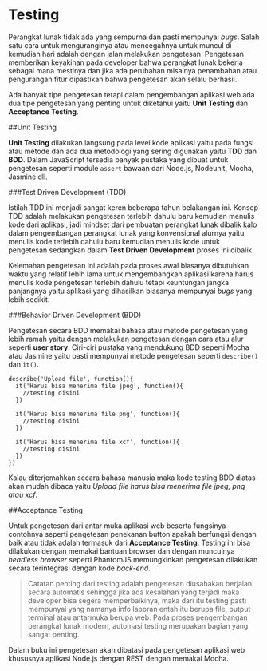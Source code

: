 # Testing

Perangkat lunak tidak ada yang sempurna dan pasti mempunyai *bugs*. Salah satu cara untuk menguranginya atau mencegahnya untuk muncul di kemudian hari adalah dengan jalan melakukan pengetesan. Pengetesan memberikan keyakinan pada developer bahwa perangkat lunak bekerja sebagai mana mestinya dan jika ada perubahan misalnya penambahan atau pengurangan fitur dipastikan bahwa pengetesan akan selalu berhasil.

Ada banyak tipe pengetesan tetapi dalam pengembangan aplikasi web ada dua tipe pengetesan yang penting untuk diketahui yaitu **Unit Testing** dan **Acceptance Testing**.

##Unit Testing

**Unit Testing** dilakukan langsung pada level kode aplikasi yaitu pada fungsi atau metode dan ada dua metodologi yang sering digunakan yaitu **TDD** dan **BDD**. Dalam JavaScript tersedia banyak pustaka yang dibuat untuk pengetesan seperti module `assert` bawaan dari Node.js, Nodeunit, Mocha, Jasmine dll.

###Test Driven Development (TDD)

Istilah TDD ini menjadi sangat keren beberapa tahun belakangan ini. Konsep TDD adalah melakukan pengetesan terlebih dahulu baru kemudian menulis kode dari aplikasi, jadi mindset dari pembuatan perangkat lunak dibalik kalo dalam pengembangan perangkat lunak yang konvensional alurnya yaitu menulis kode terlebih dahulu baru kemudian menulis kode untuk pengetesan sedangkan dalam **Test Driven Development** proses ini dibalik. 

Kelemahan pengetesan ini adalah pada proses awal biasanya dibutuhkan waktu yang relatif lebih lama untuk mengembangkan aplikasi karena harus menulis kode pengetesan terlebih dahulu tetapi keuntungan jangka panjangnya yaitu aplikasi yang dihasilkan biasanya mempunyai *bugs* yang lebih sedikit.


###Behavior Driven Development (BDD) 

Pengetesan secara BDD memakai bahasa atau metode pengetesan yang lebih ramah yaitu dengan melakukan pengetesan dengan cara atau alur seperti **user story**. Ciri-ciri pustaka yang mendukung BDD seperti Mocha atau Jasmine yaitu pasti mempunyai metode pengetesan seperti `describe()` dan `it()`. 

```
describe('Upload file', function(){
  it('Harus bisa menerima file jpeg', function(){
    //testing disini
  })

  it('Harus bisa menerima file png', function(){
    //testing disini
  })

  it('Harus bisa menerima file xcf', function(){
    //testing disini
  })
})
```

Kalau diterjemahkan secara bahasa manusia maka kode testing BDD diatas akan mudah dibaca yaitu *Upload file harus bisa menerima file jpeg, png atau xcf*.

##Acceptance Testing

Untuk pengetesan dari antar muka aplikasi web beserta fungsinya contohnya seperti pengetesan penekanan button apakah berfungsi dengan baik atau tidak adalah termasuk dari **Acceptance Testing**. Testing ini bisa dilakukan dengan memakai bantuan browser dan dengan munculnya *headless browser* seperti PhantomJS memungkinkan pengetesan dilakukan secara terintegrasi dengan kode *back-end*.


> Catatan penting dari testing adalah pengetesan diusahakan berjalan secara automatis sehingga jika ada kesalahan yang terjadi maka developer bisa segera memperbaikinya, maka dari itu testing pasti mempunyai yang namanya info laporan entah itu berupa file, output terminal atau antarmuka berupa web. Pada proses pengembangan perangkat lunak modern, automasi testing merupakan bagian yang sangat penting.

Dalam buku ini pengetesan akan dibatasi pada pengetesan aplikasi web khususnya aplikasi Node.js dengan REST dengan memakai Mocha.